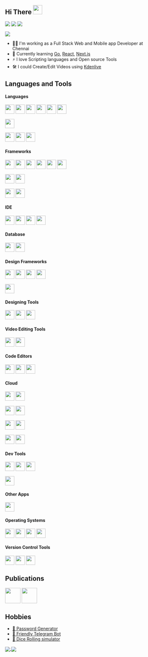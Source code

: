## Hi There <img src="https://user-images.githubusercontent.com/67270359/165369805-06cc3f75-bccf-438a-9fc0-bc0e4ddf7fec.gif" height="30px">

[<img src="https://img.shields.io/badge/LinkedIn-Profile-informational?logo=linkedin&logoColor=fff&labelColor=0072b1&color=grey">][linkedInProfile]
[<img src="https://img.shields.io/badge/Twitter-Profile-informational?logo=twitter&logoColor=fff&labelColor=1DA1F2&color=grey">][twitterProfile]
[<img src="https://img.shields.io/badge/WordPress-Profile-informational?logo=wordpress&logoColor=fff&labelColor=21759B&color=grey">][wordPressProfile]


[<img src="https://img.shields.io/badge/StackOverflow-Profile-informational?logo=stackoverflow&logoColor=fff&labelColor=F58025&color=grey">][stackOverflowProfile]

- 👨‍💻 I'm working as a Full Stack Web and Mobile app Developer at Chennai
- 📖 Currently learning [Go](https://go.dev), [React](https://reactjs.org), [Next.js](https://nextjs.org)
- ⚡ I love Scripting languages and Open source Tools
- 🛠️ I could Create/Edit Videos using [Kdenlive](https://kdenlive.org)


## Languages and Tools
#### Languages
[<img src="https://user-images.githubusercontent.com/67270359/192833813-1af03601-71b5-497c-b762-0620d4f102b7.svg" height="30px"/>](https://php.net)
[<img src="https://user-images.githubusercontent.com/67270359/192834193-19aba0e5-89c8-41c4-af15-1b1323b6600a.svg" height="30px"/>](https://python.org)
[<img src="https://user-images.githubusercontent.com/67270359/192832889-27337808-349e-4f57-8b86-92208aaf0a55.svg" height="30px"/>](https://en.wikipedia.org/wiki/C_programming_language)
[<img src="https://user-images.githubusercontent.com/67270359/192834386-41c044d6-ba58-40d5-a6ca-8912aae912ba.svg" height="30px"/>](https://en.wikipedia.org/wiki/C++)
[<img src="https://user-images.githubusercontent.com/67270359/192835100-21a44ab8-5089-4468-a384-00d427db7d61.svg" height="30px"/>](https://oracle.com/java)
[<img src="https://user-images.githubusercontent.com/67270359/192836485-226196eb-9183-49f0-9734-5b674d787e76.svg" height="
30px"/>](https://go.dev)

[<img src="https://user-images.githubusercontent.com/67270359/192836246-20f55662-bcb2-4957-80dc-09655a6a079f.svg" height="
30px"/>](https://gnu.org/software/bash)

[<img src="https://user-images.githubusercontent.com/67270359/192838150-08d19957-9ede-49ef-a901-9b89424d815b.svg" height="
30px"/>](https://en.wikipedia.org/wiki/JavaScript)
[<img src="https://user-images.githubusercontent.com/67270359/192838575-a0aadee2-3407-4c32-971e-08ec04049c8c.svg" height="
30px"/>](https://en.wikipedia.org/wiki/HTML)
[<img src="https://user-images.githubusercontent.com/67270359/192838838-0063c8a8-c1e5-4f1d-8abd-d8d43f762fa5.svg" height="30px"/>](https://en.wikipedia.org/wiki/CSS)

#### Frameworks
[<img src="https://user-images.githubusercontent.com/67270359/124904442-a358e300-e002-11eb-9f2a-3992d6e3725f.png" height="30px"/>](https://laravel.com)
[<img src="https://user-images.githubusercontent.com/67270359/124904458-a94ec400-e002-11eb-9f2f-3aa14004bd32.png" height="30px"/>](https://wordpress.org)
[<img src="https://user-images.githubusercontent.com/67270359/135706076-cbe38a36-537a-4917-b936-c2e4113655bf.png" height="30px"/>](https://angular.io)
[<img src="https://user-images.githubusercontent.com/67270359/135706078-30557c44-83cd-4286-b382-87b61642c5ea.png" height="30px"/>](https://flask.palletsprojects.com)
[<img src="https://user-images.githubusercontent.com/67270359/193085178-962f363d-c7bb-4f60-a0b1-23cb9039565a.svg" height="30px"/>](https://reactjs.org)
[<img src="https://user-images.githubusercontent.com/67270359/193098875-c6a8a360-362c-45c1-aa9f-6643081549e5.svg" height="30px"/>](https://nodejs.org/about)

[<img src="https://user-images.githubusercontent.com/67270359/124904489-b10e6880-e002-11eb-8d6d-bea94db0223c.png" height="30px"/>](https://jquery.com)
[<img src="https://user-images.githubusercontent.com/67270359/135707748-804b0fcd-466d-46bc-ad2f-37880a5464bf.png" height="30px"/>](https://vuejs.org)

[<img src="https://user-images.githubusercontent.com/67270359/193102591-08200707-b409-48f9-bca8-4e47fa0d1e01.svg" height="30px"/>](https://dotnet.microsoft.com)
[<img src="https://user-images.githubusercontent.com/67270359/192846285-c4234db9-a761-447f-85cd-991cfdfd04da.png" height="30px"/>](https://electronjs.org)

#### IDE
[<img src="https://user-images.githubusercontent.com/67270359/135706891-391472e2-520e-4ac3-af92-126217e420d1.png" height="30px"/>](https://developer.android.com/studio)
[<img src="https://user-images.githubusercontent.com/67270359/124904523-ba97d080-e002-11eb-9489-91d171ad735d.png" height="30px"/>](https://flutter.dev)
[<img src="https://user-images.githubusercontent.com/67270359/135708084-d5a96fc0-44a9-493a-b14e-9bd11d37dabd.png" height="30px"/>](https://visualstudio.microsoft.com)
[<img src="https://user-images.githubusercontent.com/67270359/124904576-c8e5ec80-e002-11eb-8bac-b2b3531be402.png" height="30px"/>](https://eclipse.org)

#### Database
[<img src="https://user-images.githubusercontent.com/67270359/124904464-ab188780-e002-11eb-81f6-b1f8ff433cf2.png" height="30px"/>](https://mysql.com)
[<img src="https://user-images.githubusercontent.com/67270359/135708170-10505a25-1a22-4515-b93d-49762ce25255.png" height="30px"/>](https://mongodb.com)

#### Design Frameworks
[<img src="https://user-images.githubusercontent.com/67270359/124904480-af44a500-e002-11eb-8f4f-7ec818c96565.png" height="30px"/>](https://getbootstrap.com)
[<img src="https://user-images.githubusercontent.com/67270359/192843859-f9a2d248-dc8a-4171-bdce-c417fdc2ac70.svg" height="30px"/>](https://materializecss.com)
[<img src="https://user-images.githubusercontent.com/67270359/135708088-18dc938f-d92f-4f28-a38d-da7f62fb3820.png" height="30px"/>](https://picturepan2.github.io/spectre)
[<img src="https://user-images.githubusercontent.com/67270359/193093183-6af50156-04ad-49f9-ad9e-401ed653ab0e.svg" height="30px"/>](https://bulma.io)

[<img src="https://user-images.githubusercontent.com/67270359/192844807-9ad0daf9-007b-440d-929d-c3120117fdb3.png" height="30px"/>](https://mdbootstrap.com)

#### Designing Tools
[<img src="https://user-images.githubusercontent.com/67270359/124904845-0c405b00-e003-11eb-94d4-5b0e0bff7203.png" height="30px"/>](https://gimp.org)
[<img src="https://user-images.githubusercontent.com/67270359/124904722-eb780580-e002-11eb-9e6a-cde037ae5ad0.png" height="30px"/>](https://inkscape.org)
[<img src="https://user-images.githubusercontent.com/67270359/135706114-3e8df0b0-938c-4ad5-9084-9c44f2fdfe00.png" height="30px"/>](https://canva.com)

#### Video Editing Tools
[<img src="https://user-images.githubusercontent.com/67270359/193092930-8dc182fb-8d65-47b1-b2e5-c20f5e2f2a98.svg" height="30px"/>](https://kdenlive.org)
[<img src="https://user-images.githubusercontent.com/67270359/192845804-1fc5f1a2-cb4e-4a26-8c2b-c1d5522639ed.png" height="30px"/>](https://openshot.org)

#### Code Editors
[<img src="https://user-images.githubusercontent.com/67270359/124904392-976d2100-e002-11eb-90dd-665db0fccbf8.png" height="30px"/>](https://sublimetext.com)
[<img src="https://user-images.githubusercontent.com/67270359/135708075-530b6ff9-ba71-48cb-9850-f012aecf44c6.png" height="30px"/>](https://code.visualstudio.com)
[<img src="https://user-images.githubusercontent.com/67270359/135706066-25611144-bfe0-4e9f-b93e-a769206aa63b.png" height="30px"/>](https://atom.io)

#### Cloud
[<img src="https://user-images.githubusercontent.com/67270359/193087409-91598dd5-7101-472d-a1d1-8da938f0f6c1.svg" height="30px"/>](https://vaultproject.io)
[<img src="https://user-images.githubusercontent.com/67270359/193096571-d753f5b7-78e5-4d42-9aba-212ccda39edf.png" height="30px"/>](https://docker.com)

[<img src="https://user-images.githubusercontent.com/67270359/135706895-ebb46470-be5e-40d0-87c5-2f962b3085f8.png" height="30px"/>](https://console.cloud.google.com)
[<img src="https://user-images.githubusercontent.com/67270359/193092021-068ed023-6e23-4e4d-8bb9-e8941c7728d7.svg" height="30px"/>](https://firebase.google.com)

[<img src="https://user-images.githubusercontent.com/67270359/193085592-c707f114-7014-4970-a5f2-dbabce959f43.svg" height="30px"/>](https://linode.com)
[<img src="https://user-images.githubusercontent.com/67270359/193085713-c22c200b-c6e1-479f-b373-d1ddb2f92c79.svg" height="30px"/>](https://digitalocean.com)

[<img src="https://user-images.githubusercontent.com/67270359/192848576-b9e0b97a-7041-4409-9f1e-bc6038530829.svg" height="30px"/>](https://heroku.com)
[<img src="https://user-images.githubusercontent.com/67270359/192850894-9612be27-93a1-41e2-8caa-ae3202a2435c.svg" height="30px"/>](https://vercel.com)

#### Dev Tools
[<img src="https://user-images.githubusercontent.com/67270359/193099933-16e983c6-78c8-4993-b2c5-d6bac324bff8.svg" height="30px"/>](https://meldmerge.org)
[<img src="https://user-images.githubusercontent.com/67270359/135707760-a8944aef-8879-4ea7-95cc-464b81ac1481.png" height="30px"/>](https://postman.com)
[<img src="https://user-images.githubusercontent.com/67270359/193094637-18bd292e-e2ec-40cb-bcff-29e971f32009.png" height="30px"/>](https://www.mantisbt.org)

[<img src="https://user-images.githubusercontent.com/67270359/135707764-5f3a7639-f06d-494f-9634-037e2c908257.png" height="30px"/>](https://jsfiddle.net)

#### Other Apps
[<img src="https://user-images.githubusercontent.com/67270359/135706893-46a45882-81b1-4971-95fe-a2df37c85b1f.png" height="30px"/>](https://office.com)

#### Operating Systems
[<img src="https://user-images.githubusercontent.com/67270359/124904388-95a35d80-e002-11eb-9e9c-bc70a70cd773.png" height="30px"/>](https://ubuntu.com)
[<img src="https://user-images.githubusercontent.com/67270359/135706878-1065360a-c8f2-4d7f-a6c4-f2259e9d37b7.png" height="30px"/>](https://microsoft.com/windows)
[<img src="https://user-images.githubusercontent.com/67270359/135706884-43430d37-dea4-4977-a6e7-c3958592e1e0.png" height="30px"/>](https://centos.org)
[<img src="https://user-images.githubusercontent.com/67270359/135706885-cf3dddc9-5f77-4686-832f-92a224a20192.png" height="30px"/>](https://redhat.com/en/technologies/linux-platforms/enterprise-linux)

#### Version Control Tools
[<img src="https://user-images.githubusercontent.com/67270359/124904715-eadf6f00-e002-11eb-95c8-6b7250408395.png" height="30px"/>](https://github.com)
[<img src="https://user-images.githubusercontent.com/67270359/135706126-b08ac0df-dcb9-4d1d-9563-8dac2698a91b.png" height="30px"/>](https://gitlab.com)
[<img src="https://user-images.githubusercontent.com/67270359/135706130-e4b63cab-b2ad-4fa9-b9da-dfbbbd9fe6e8.png" height="30px"/>](https://bitbucket.org)

## Publications
[<img src="https://user-images.githubusercontent.com/67270359/193088778-a2318cc7-e88b-4ddd-8370-a3107a2e52ac.png" height="50px"/>](https://chrome.google.com/webstore/detail/adminer-helper/edgabamjcoahlnhelppganhieempbgbf)
[<img src="https://user-images.githubusercontent.com/67270359/193090702-183d4c39-1eae-4b7e-992f-fa305f8ad79b.svg" height="50px"/>](https://profiles.wordpress.org/praveentamil/#content-plugins)

## Hobbies
- [🔑 Password Generator](https://getmeapassword.herokuapp.com)
- [🤖 Friendly Telegram Bot](https://funnybuddybot.herokuapp.com)
- [🎲 Dice Rolling simulator](https://rolladice.vercel.app)

<a href="https://github-readme-stats.vercel.app/api?username=praveen-tamil">
  <img align="center" src="https://github-readme-stats.vercel.app/api?username=praveen-tamil&count_private=true&show_icons=true">
</a>
<a href="https://github-readme-stats.vercel.app/api/top-langs/?username=praveen-tamil">
  <img align="center" src="https://github-readme-stats.vercel.app/api/top-langs/?username=praveen-tamil">
</a>

[linkedInProfile]: https://linkedin.com/in/thisispraveenj/
[twitterProfile]: https://twitter.com/thisispraveenj/
[stackOverflowProfile]: https://stackoverflow.com/users/16351248
[wordPressProfile]: https://profiles.wordpress.org/praveentamil/#content-plugins
